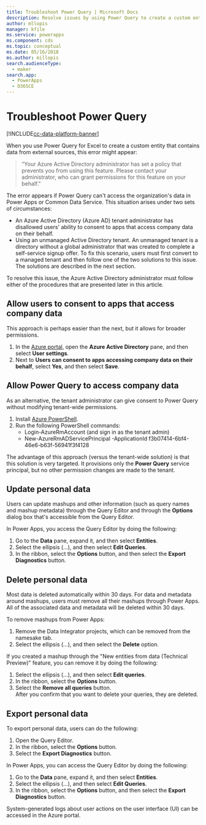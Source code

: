 ```yaml
---
title: Troubleshoot Power Query | Microsoft Docs
description: Resolve issues by using Power Query to create a custom entity in Common Data Service.
author: mllopis
manager: kfile
ms.service: powerapps
ms.component: cds
ms.topic: conceptual
ms.date: 05/16/2018
ms.author: millopis
search.audienceType: 
  - maker
search.app: 
  - PowerApps
  - D365CE
---
```


# Troubleshoot Power Query
[!INCLUDE[cc-data-platform-banner](../../includes/cc-data-platform-banner.md)]

When you use Power Query for Excel to create a custom entity that contains data from external sources, this error might appear:

>"Your Azure Active Directory administrator has set a policy that prevents you from using this feature. Please contact your administrator, who can grant permissions for this feature on your behalf."

The error appears if Power Query can't access the organization's data in Power Apps or Common Data Service. This situation arises under two sets of circumstances:

* An Azure Active Directory (Azure AD) tenant administrator has disallowed users' ability to consent to apps that access company data on their behalf.
* Using an unmanaged Active Directory tenant. An unmanaged tenant is a directory without a global administrator that was created to complete a self-service signup offer. To fix this scenario, users must first convert to a managed tenant and then follow one of the two solutions to this issue. The solutions are described in the next section.

To resolve this issue, the Azure Active Directory administrator must follow either of the procedures that are presented later in this article.

## Allow users to consent to apps that access company data
This approach is perhaps easier than the next, but it allows for broader permissions.

1. In the [Azure portal](https://portal.azure.com), open the **Azure Active Directory** pane, and then select **User settings**.
2. Next to **Users can consent to apps accessing company data on their behalf**, select **Yes**, and then select **Save**.

## Allow Power Query to access company data
As an alternative, the tenant administrator can give consent to Power Query without modifying tenant-wide permissions.

1. Install [Azure PowerShell](https://docs.microsoft.com/powershell/azure/install-azurerm-ps).
2. Run the following PowerShell commands:
   * Login-AzureRmAccount (and sign in as the tenant admin)
   * New-AzureRmADServicePrincipal -ApplicationId f3b07414-6bf4-46e6-b63f-56941f3f4128

The advantage of this approach (versus the tenant-wide solution) is that this solution is very targeted. It provisions only the **Power Query** service principal, but no other permission changes are made to the tenant.

## Update personal data

Users can update mashups and other information (such as query names and mashup metadata) through the Query Editor and through the **Options** dialog box that's accessible from the Query Editor.

In Power Apps, you access the Query Editor by doing the following:
1. Go to the **Data** pane, expand it, and then select **Entities**. 
2. Select the ellipsis (...), and then select **Edit Queries**.
3. In the ribbon, select the **Options** button, and then select the **Export Diagnostics** button.


## Delete personal data

Most data is deleted automatically within 30 days. For data and metadata around mashups, users must remove all their mashups through Power Apps. All of the associated data and metadata will be deleted within 30 days.

To remove mashups from Power Apps:
1. Remove the Data Integrator projects, which can be removed from the namesake tab.
2. Select the ellipsis (...), and then select the **Delete** option.

If you created a mashup through the "New entities from data (Technical Preview)" feature, you can remove it by doing the following:
1. Select the ellipsis (...), and then select **Edit queries**.
2. In the ribbon, select the **Options** button.
3. Select the **Remove all queries** button.  
    After you confirm that you want to delete your queries, they are deleted.

## Export personal data

To export personal data, users can do the following:
1. Open the Query Editor.
2. In the ribbon, select the **Options** button.
3. Select the **Export Diagnostics** button.

In Power Apps, you can access the Query Editor by doing the following:
1. Go to the **Data** pane, expand it, and then select **Entities**.
2. Select the ellipsis (...), and then select **Edit Queries**. 
3. In the ribbon, select the **Options** button, and then select the **Export Diagnostics** button.

System-generated logs about user actions on the user interface (UI) can be accessed in the Azure portal.



